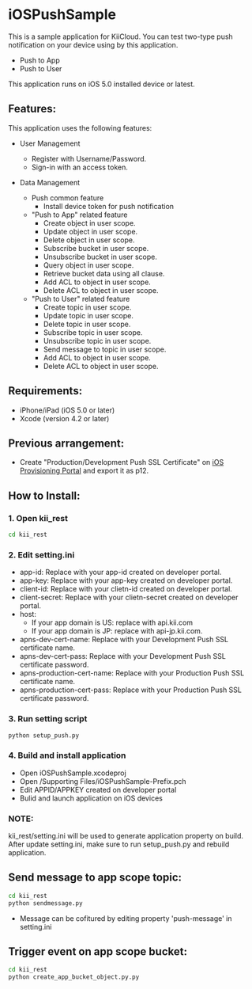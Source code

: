 # iOSPushSample

This is a sample application for KiiCloud. You can test two-type push notification on your device using by this application.

* Push to App
* Push to User

This application runs on iOS 5.0 installed device or latest.

## Features:

This application uses the following features:

* User Management
  * Register with Username/Password.
  * Sign-in with an access token.

* Data Management
  * Push common feature
     * Install device token for push notification
  * "Push to App" related feature
     * Create object in user scope.
     * Update object in user scope.
     * Delete object in user scope.
     * Subscribe bucket in user scope.
     * Unsubscribe bucket in user scope.
     * Query object in user scope.
     * Retrieve bucket data using all clause.
     * Add ACL to object in user scope.
     * Delete ACL to object in user scope.
  * "Push to User" related feature
     * Create topic in user scope.
     * Update topic in user scope.
     * Delete topic in user scope.
     * Subscribe topic in user scope.
     * Unsubscribe topic in user scope.
     * Send message to topic in user scope.
     * Add ACL to object in user scope.
     * Delete ACL to object in user scope.

## Requirements:

* iPhone/iPad (iOS 5.0 or later)
* Xcode (version 4.2 or later)

## Previous arrangement:

* Create "Production/Development Push SSL Certificate" on [iOS Provisioning Portal](https://developer.apple.com/ios/manage/overview/index.action) and export it as p12.

## How to Install:

### 1. Open kii_rest

```bash
cd kii_rest
```

### 2. Edit setting.ini

  * app-id: Replace with your app-id created on developer portal.
  * app-key: Replace with your app-key created on developer portal.
  * client-id: Replace with your clietn-id created on developer portal.
  * client-secret: Replace with your clietn-secret created on developer portal.
  * host:
      * If your app domain is US: replace with api.kii.com
      * If your app domain is JP: replace with api-jp.kii.com.
  * apns-dev-cert-name: Replace with your Development Push SSL certificate name.
  * apns-dev-cert-pass: Replace with your Development Push SSL certificate password.
  * apns-production-cert-name: Replace with your Production Push SSL certificate name.
  * apns-production-cert-pass: Replace with your Production Push SSL certificate password.

### 3. Run setting script

```bash
python setup_push.py
```

### 4. Build and install application

* Open iOSPushSample.xcodeproj
* Open /Supporting Files/iOSPushSample-Prefix.pch
* Edit APPID/APPKEY created on developer portal
* Bulid and launch application on iOS devices

### NOTE:

kii_rest/setting.ini will be used to generate application property on build. After update setting.ini, make sure to run setup_push.py and rebuild application.

## Send message to app scope topic:

```bash
cd kii_rest
python sendmessage.py
```

* Message can be cofitured by editing property 'push-message' in setting.ini

## Trigger event on app scope bucket:

```bash
cd kii_rest
python create_app_bucket_object.py.py
```